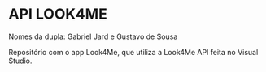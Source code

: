 <h1>API LOOK4ME</h1>  
<p>Nomes da dupla: Gabriel Jard e Gustavo de Sousa</p>  
<p>Repositório com o app Look4Me, que utiliza a Look4Me API feita no Visual Studio.</p>  
<Link para a API: https://github.com/GabrielRecoaro/Look4MeAPI>

